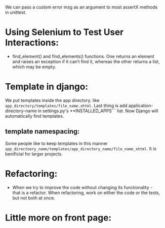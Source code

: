 We can pass a custom error msg as an argument to most assertX methods in unittest.
# Using Selenium to Test User Interactions:

* find_element() and find_elements() functions. One returns an element and raises an exception if it can’t find it, whereas the other returns a list, which may be empty.

# Template in django:
We put templates inside the app directory. like ```app_directory/templates/file_name.xhtml```. Last thing is add application-directory-name in settings.py's **INSTALLED_APPS``` list. Now Django will automatically find templates.
## template namespacing:
Some people like to keep templates in this manner ```app_directoery_name/templates/app_directory_name/file_name_xhtml```. It is benificial for larger projects.
# Refactoring:
* When we try to improve the code without changing its functionality - that is a refactor. When refactoring, work on either the code or the tests, but not both at once.

# Little more on front page:
